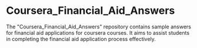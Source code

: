 # Coursera_Financial_Aid_Answers
The "Coursera_Financial_Aid_Answers" repository contains sample answers for financial aid applications for coursera courses. It aims to assist students in completing the financial aid application process effectively.
